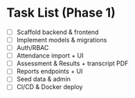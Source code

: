 # Task List (Phase 1)
- [ ] Scaffold backend & frontend
- [ ] Implement models & migrations
- [ ] Auth/RBAC
- [ ] Attendance import + UI
- [ ] Assessment & Results + transcript PDF
- [ ] Reports endpoints + UI
- [ ] Seed data & admin
- [ ] CI/CD & Docker deploy
